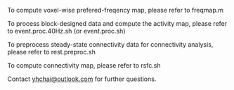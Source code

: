 To compute voxel-wise prefered-freqency map, please refer to freqmap.m

To process block-designed data and compute the activity map, please refer to event.proc.40Hz.sh (or event.proc.sh)

To preprocess steady-state connectivity data for connectivity analysis, please refer to rest.preproc.sh

To compute connectivity map, please refer to rsfc.sh

Contact yhchai@outlook.com for further questions.
